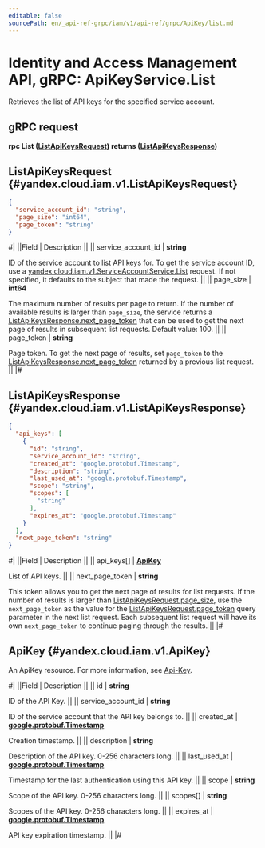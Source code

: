 ```yaml
---
editable: false
sourcePath: en/_api-ref-grpc/iam/v1/api-ref/grpc/ApiKey/list.md
---
```


# Identity and Access Management API, gRPC: ApiKeyService.List

Retrieves the list of API keys for the specified service account.

## gRPC request

**rpc List ([ListApiKeysRequest](#yandex.cloud.iam.v1.ListApiKeysRequest)) returns ([ListApiKeysResponse](#yandex.cloud.iam.v1.ListApiKeysResponse))**

## ListApiKeysRequest {#yandex.cloud.iam.v1.ListApiKeysRequest}

```json
{
  "service_account_id": "string",
  "page_size": "int64",
  "page_token": "string"
}
```

#|
||Field | Description ||
|| service_account_id | **string**

ID of the service account to list API keys for.
To get the service account ID, use a [yandex.cloud.iam.v1.ServiceAccountService.List](/docs/iam/api-ref/grpc/ServiceAccount/list#List) request.
If not specified, it defaults to the subject that made the request. ||
|| page_size | **int64**

The maximum number of results per page to return. If the number of available
results is larger than `page_size`,
the service returns a [ListApiKeysResponse.next_page_token](#yandex.cloud.iam.v1.ListApiKeysResponse)
that can be used to get the next page of results in subsequent list requests.
Default value: 100. ||
|| page_token | **string**

Page token. To get the next page of results, set `page_token`
to the [ListApiKeysResponse.next_page_token](#yandex.cloud.iam.v1.ListApiKeysResponse)
returned by a previous list request. ||
|#

## ListApiKeysResponse {#yandex.cloud.iam.v1.ListApiKeysResponse}

```json
{
  "api_keys": [
    {
      "id": "string",
      "service_account_id": "string",
      "created_at": "google.protobuf.Timestamp",
      "description": "string",
      "last_used_at": "google.protobuf.Timestamp",
      "scope": "string",
      "scopes": [
        "string"
      ],
      "expires_at": "google.protobuf.Timestamp"
    }
  ],
  "next_page_token": "string"
}
```

#|
||Field | Description ||
|| api_keys[] | **[ApiKey](#yandex.cloud.iam.v1.ApiKey)**

List of API keys. ||
|| next_page_token | **string**

This token allows you to get the next page of results for list requests. If the number of results
is larger than [ListApiKeysRequest.page_size](#yandex.cloud.iam.v1.ListApiKeysRequest), use
the `next_page_token` as the value
for the [ListApiKeysRequest.page_token](#yandex.cloud.iam.v1.ListApiKeysRequest) query parameter
in the next list request. Each subsequent list request will have its own
`next_page_token` to continue paging through the results. ||
|#

## ApiKey {#yandex.cloud.iam.v1.ApiKey}

An ApiKey resource. For more information, see [Api-Key](/docs/iam/concepts/authorization/api-key).

#|
||Field | Description ||
|| id | **string**

ID of the API Key. ||
|| service_account_id | **string**

ID of the service account that the API key belongs to. ||
|| created_at | **[google.protobuf.Timestamp](https://developers.google.com/protocol-buffers/docs/reference/google.protobuf#timestamp)**

Creation timestamp. ||
|| description | **string**

Description of the API key. 0-256 characters long. ||
|| last_used_at | **[google.protobuf.Timestamp](https://developers.google.com/protocol-buffers/docs/reference/google.protobuf#timestamp)**

Timestamp for the last authentication using this API key. ||
|| scope | **string**

Scope of the API key. 0-256 characters long. ||
|| scopes[] | **string**

Scopes of the API key. 0-256 characters long. ||
|| expires_at | **[google.protobuf.Timestamp](https://developers.google.com/protocol-buffers/docs/reference/google.protobuf#timestamp)**

API key expiration timestamp. ||
|#